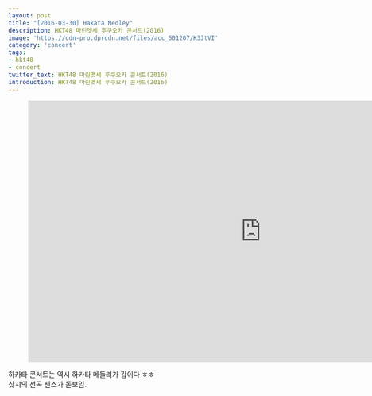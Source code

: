 ```yaml
---
layout: post
title: "[2016-03-30] Hakata Medley"
description: HKT48 마린멧세 후쿠오카 콘서트(2016)
image: 'https://cdn-pro.dprcdn.net/files/acc_501207/K3JtVI'
category: 'concert'
tags:
- hkt48
- concert
twitter_text: HKT48 마린멧세 후쿠오카 콘서트(2016)
introduction: HKT48 마린멧세 후쿠오카 콘서트(2016)
---
```

<figure class="video_container">
<iframe width="936" height="526" src="https://serviceapi.nmv.naver.com/flash/convertIframeTag.nhn?vid=FE73154DAB24B331A3E8579D80BEA9C83387&outKey=V128564f7810c38f3a7f95b65962606a862da8b75ecbf45a011ab5b65962606a862da" frameborder="no" scrolling="no" webkitallowfullscreen mozallowfullscreen allowfullscreen></iframe>
</figure>

하카타 콘서트는 역시 하카타 메들리가 갑이다 ㅎㅎ<br>
삿시의 선곡 센스가 돋보임.
